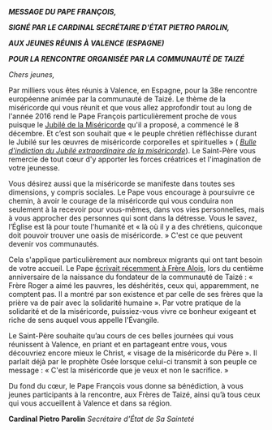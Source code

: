 ***MESSAGE DU PAPE FRANÇOIS,***

***SIGNÉ PAR LE CARDINAL SECRÉTAIRE D'ÉTAT PIETRO PAROLIN,***

***AUX JEUNES RÉUNIS À VALENCE (ESPAGNE)***

***POUR LA RENCONTRE ORGANISÉE PAR LA COMMUNAUTÉ DE TAIZÉ***

*Chers jeunes,*

Par milliers vous êtes réunis à Valence, en Espagne, pour la 38e rencontre européenne animée par la communauté de Taizé. Le thème de la miséricorde qui vous réunit et que vous allez approfondir tout au long de l'année 2016 rend le Pape François particulièrement proche de vous puisque le [Jubilé de la Miséricorde](http://www.iubilaeummisericordiae.va/content/gdm/fr.html) qu'il a proposé, a commencé le 8 décembre. Et c’est son souhait que « le peuple chrétien réfléchisse durant le Jubilé sur les œuvres de miséricorde corporelles et spirituelles » ( *[Bulle d'indiction du Jubilé extraordinaire de la miséricorde](http://w2.vatican.va/content/francesco/fr/bulls/documents/papa-francesco_bolla_20150411_misericordiae-vultus.html)*). Le Saint-Père vous remercie de tout cœur d'y apporter les forces créatrices et l'imagination de votre jeunesse.

Vous désirez aussi que la miséricorde se manifeste dans toutes ses dimensions, y compris sociales. Le Pape vous encourage à poursuivre ce chemin, à avoir le courage de la miséricorde qui vous conduira non seulement à la recevoir pour vous-mêmes, dans vos vies personnelles, mais à vous approcher des personnes qui sont dans la détresse. Vous le savez, l’Église est là pour toute l'humanité et « là où il y a des chrétiens, quiconque doit pouvoir trouver une oasis de miséricorde. » C'est ce que peuvent devenir vos communautés.

Cela s'applique particulièrement aux nombreux migrants qui ont tant besoin de votre accueil. Le Pape [écrivait récemment à Frère Alois](http://w2.vatican.va/content/francesco/fr/messages/pont-messages/2015/documents/papa-francesco_20150816_messaggio-taize.html), lors du centième anniversaire de la naissance du fondateur de la communauté de Taizé : « Frère Roger a aimé les pauvres, les déshérités, ceux qui, apparemment, ne comptent pas. Il a montré par son existence et par celle de ses frères que la prière va de pair avec la solidarité humaine ». Par votre pratique de la solidarité et de la miséricorde, puissiez-vous vivre ce bonheur exigeant et riche de sens auquel vous appelle l'Évangile.

Le Saint-Père souhaite qu’au cours de ces belles journées qui vous réunissent à Valence, en priant et en partageant entre vous, vous découvriez encore mieux le Christ, « visage de la miséricorde du Père ». Il parlait déjà par le prophète Osée lorsque celui-ci transmit à son peuple ce message : « C'est la miséricorde que je veux et non le sacrifice. »

Du fond du cœur, le Pape François vous donne sa bénédiction, à vous jeunes participants à la rencontre, aux Frères de Taizé, ainsi qu’à tous ceux qui vous accueillent à Valence et dans sa région.

**Cardinal Pietro Parolin** *Secrétaire d’État de Sa Sainteté*